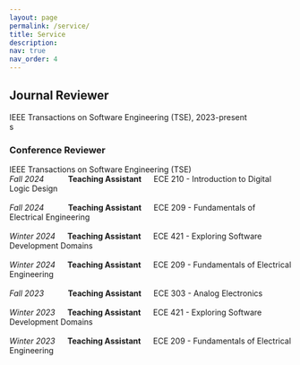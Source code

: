 ```yaml
---
layout: page
permalink: /service/
title: Service
description: 
nav: true
nav_order: 4
---
```



## Journal Reviewer

IEEE Transactions on Software Engineering (TSE), 2023-present 
\
s


### Conference Reviewer

IEEE Transactions on Software Engineering (TSE)
\
*Fall 2024* &emsp;&emsp;&ensp; **Teaching Assistant** &emsp; ECE 210 - Introduction to Digital Logic Design  
\
*Fall 2024* &emsp;&emsp;&ensp; **Teaching Assistant** &emsp; ECE 209 - Fundamentals of Electrical Engineering  
\
*Winter 2024* &emsp; **Teaching Assistant** &emsp; ECE 421 - Exploring Software Development Domains  
\
*Winter 2024* &emsp; **Teaching Assistant** &emsp; ECE 209 - Fundamentals of Electrical Engineering  
\
*Fall 2023* &emsp;&emsp;&ensp; **Teaching Assistant** &emsp; ECE 303 - Analog Electronics  
\
*Winter 2023* &emsp; **Teaching Assistant** &emsp; ECE 421 - Exploring Software Development Domains  
\
*Winter 2023* &emsp; **Teaching Assistant** &emsp; ECE 209 - Fundamentals of Electrical Engineering

